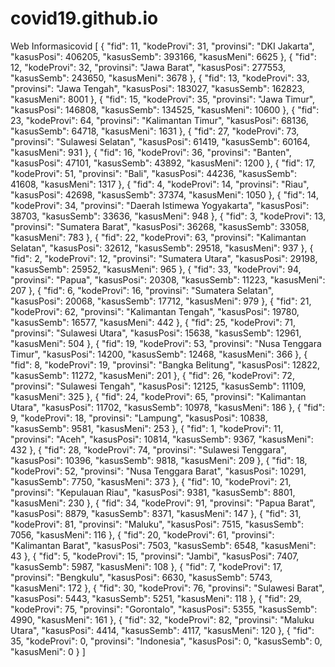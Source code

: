 # covid19.github.io
Web Informasicovid
[
    {
      "fid": 11,
      "kodeProvi": 31,
      "provinsi": "DKI Jakarta",
      "kasusPosi": 406205,
      "kasusSemb": 393166,
      "kasusMeni": 6625
    },
    {
      "fid": 12,
      "kodeProvi": 32,
      "provinsi": "Jawa Barat",
      "kasusPosi": 277553,
      "kasusSemb": 243650,
      "kasusMeni": 3678
    },
    {
      "fid": 13,
      "kodeProvi": 33,
      "provinsi": "Jawa Tengah",
      "kasusPosi": 183027,
      "kasusSemb": 162823,
      "kasusMeni": 8001
    },
    {
      "fid": 15,
      "kodeProvi": 35,
      "provinsi": "Jawa Timur",
      "kasusPosi": 146808,
      "kasusSemb": 134525,
      "kasusMeni": 10600
    },
    {
      "fid": 23,
      "kodeProvi": 64,
      "provinsi": "Kalimantan Timur",
      "kasusPosi": 68136,
      "kasusSemb": 64718,
      "kasusMeni": 1631
    },
    {
      "fid": 27,
      "kodeProvi": 73,
      "provinsi": "Sulawesi Selatan",
      "kasusPosi": 61419,
      "kasusSemb": 60164,
      "kasusMeni": 931
    },
    {
      "fid": 16,
      "kodeProvi": 36,
      "provinsi": "Banten",
      "kasusPosi": 47101,
      "kasusSemb": 43892,
      "kasusMeni": 1200
    },
    {
      "fid": 17,
      "kodeProvi": 51,
      "provinsi": "Bali",
      "kasusPosi": 44236,
      "kasusSemb": 41608,
      "kasusMeni": 1317
    },
    {
      "fid": 4,
      "kodeProvi": 14,
      "provinsi": "Riau",
      "kasusPosi": 42698,
      "kasusSemb": 37374,
      "kasusMeni": 1050
    },
    {
      "fid": 14,
      "kodeProvi": 34,
      "provinsi": "Daerah Istimewa Yogyakarta",
      "kasusPosi": 38703,
      "kasusSemb": 33636,
      "kasusMeni": 948
    },
    {
      "fid": 3,
      "kodeProvi": 13,
      "provinsi": "Sumatera Barat",
      "kasusPosi": 36268,
      "kasusSemb": 33058,
      "kasusMeni": 783
    },
    {
      "fid": 22,
      "kodeProvi": 63,
      "provinsi": "Kalimantan Selatan",
      "kasusPosi": 32612,
      "kasusSemb": 29518,
      "kasusMeni": 937
    },
    {
      "fid": 2,
      "kodeProvi": 12,
      "provinsi": "Sumatera Utara",
      "kasusPosi": 29198,
      "kasusSemb": 25952,
      "kasusMeni": 965
    },
    {
      "fid": 33,
      "kodeProvi": 94,
      "provinsi": "Papua",
      "kasusPosi": 20308,
      "kasusSemb": 11223,
      "kasusMeni": 207
    },
    {
      "fid": 6,
      "kodeProvi": 16,
      "provinsi": "Sumatera Selatan",
      "kasusPosi": 20068,
      "kasusSemb": 17712,
      "kasusMeni": 979
    },
    {
      "fid": 21,
      "kodeProvi": 62,
      "provinsi": "Kalimantan Tengah",
      "kasusPosi": 19780,
      "kasusSemb": 16577,
      "kasusMeni": 442
    },
    {
      "fid": 25,
      "kodeProvi": 71,
      "provinsi": "Sulawesi Utara",
      "kasusPosi": 15638,
      "kasusSemb": 12961,
      "kasusMeni": 504
    },
    {
      "fid": 19,
      "kodeProvi": 53,
      "provinsi": "Nusa Tenggara Timur",
      "kasusPosi": 14200,
      "kasusSemb": 12468,
      "kasusMeni": 366
    },
    {
      "fid": 8,
      "kodeProvi": 19,
      "provinsi": "Bangka Belitung",
      "kasusPosi": 12822,
      "kasusSemb": 11272,
      "kasusMeni": 201
    },
    {
      "fid": 26,
      "kodeProvi": 72,
      "provinsi": "Sulawesi Tengah",
      "kasusPosi": 12125,
      "kasusSemb": 11109,
      "kasusMeni": 325
    },
    {
      "fid": 24,
      "kodeProvi": 65,
      "provinsi": "Kalimantan Utara",
      "kasusPosi": 11702,
      "kasusSemb": 10978,
      "kasusMeni": 186
    },
    {
      "fid": 9,
      "kodeProvi": 18,
      "provinsi": "Lampung",
      "kasusPosi": 10838,
      "kasusSemb": 9581,
      "kasusMeni": 253
    },
    {
      "fid": 1,
      "kodeProvi": 11,
      "provinsi": "Aceh",
      "kasusPosi": 10814,
      "kasusSemb": 9367,
      "kasusMeni": 432
    },
    {
      "fid": 28,
      "kodeProvi": 74,
      "provinsi": "Sulawesi Tenggara",
      "kasusPosi": 10396,
      "kasusSemb": 9818,
      "kasusMeni": 209
    },
    {
      "fid": 18,
      "kodeProvi": 52,
      "provinsi": "Nusa Tenggara Barat",
      "kasusPosi": 10291,
      "kasusSemb": 7750,
      "kasusMeni": 373
    },
    {
      "fid": 10,
      "kodeProvi": 21,
      "provinsi": "Kepulauan Riau",
      "kasusPosi": 9381,
      "kasusSemb": 8801,
      "kasusMeni": 230
    },
    {
      "fid": 34,
      "kodeProvi": 91,
      "provinsi": "Papua Barat",
      "kasusPosi": 8879,
      "kasusSemb": 8371,
      "kasusMeni": 147
    },
    {
      "fid": 31,
      "kodeProvi": 81,
      "provinsi": "Maluku",
      "kasusPosi": 7515,
      "kasusSemb": 7056,
      "kasusMeni": 116
    },
    {
      "fid": 20,
      "kodeProvi": 61,
      "provinsi": "Kalimantan Barat",
      "kasusPosi": 7503,
      "kasusSemb": 6548,
      "kasusMeni": 43
    },
    {
      "fid": 5,
      "kodeProvi": 15,
      "provinsi": "Jambi",
      "kasusPosi": 7407,
      "kasusSemb": 5987,
      "kasusMeni": 108
    },
    {
      "fid": 7,
      "kodeProvi": 17,
      "provinsi": "Bengkulu",
      "kasusPosi": 6630,
      "kasusSemb": 5743,
      "kasusMeni": 172
    },
    {
      "fid": 30,
      "kodeProvi": 76,
      "provinsi": "Sulawesi Barat",
      "kasusPosi": 5443,
      "kasusSemb": 5251,
      "kasusMeni": 118
    },
    {
      "fid": 29,
      "kodeProvi": 75,
      "provinsi": "Gorontalo",
      "kasusPosi": 5355,
      "kasusSemb": 4990,
      "kasusMeni": 161
    },
    {
      "fid": 32,
      "kodeProvi": 82,
      "provinsi": "Maluku Utara",
      "kasusPosi": 4414,
      "kasusSemb": 4117,
      "kasusMeni": 120
    },
    {
      "fid": 35,
      "kodeProvi": 0,
      "provinsi": "Indonesia",
      "kasusPosi": 0,
      "kasusSemb": 0,
      "kasusMeni": 0
    }
  ]
